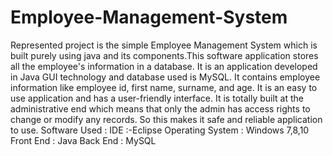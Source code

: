 # Employee-Management-System
Represented project is the simple Employee Management System which is built purely using java and its components.This software application stores all the employee's information in a database. It is an application developed in Java GUI technology and database used is MySQL. It contains employee information like employee id, first name, surname, and age. It is an easy to use application and has a user-friendly interface. It is totally built at the administrative end which means that only the admin has access rights to change or modify any records. So this makes it safe and reliable application to use. Software Used : IDE :-Eclipse Operating System : Windows 7,8,10 Front End : Java Back End : MySQL

